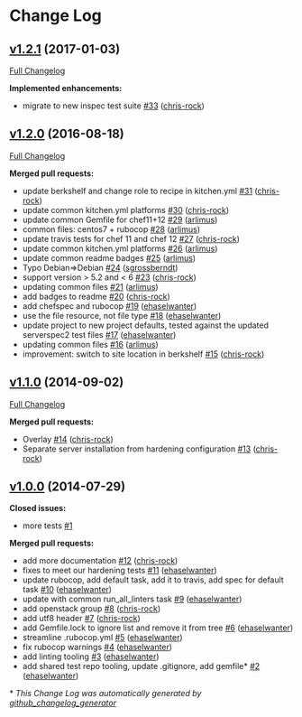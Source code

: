 # Change Log

## [v1.2.1](https://github.com/dev-sec/chef-mysql-hardening/tree/v1.2.1) (2017-01-03)
[Full Changelog](https://github.com/dev-sec/chef-mysql-hardening/compare/v1.2.0...v1.2.1)

**Implemented enhancements:**

- migrate to new inspec test suite [\#33](https://github.com/dev-sec/chef-mysql-hardening/pull/33) ([chris-rock](https://github.com/chris-rock))

## [v1.2.0](https://github.com/dev-sec/chef-mysql-hardening/tree/v1.2.0) (2016-08-18)
[Full Changelog](https://github.com/dev-sec/chef-mysql-hardening/compare/v1.1.0...v1.2.0)

**Merged pull requests:**

- update berkshelf and change role to recipe in kitchen.yml [\#31](https://github.com/dev-sec/chef-mysql-hardening/pull/31) ([chris-rock](https://github.com/chris-rock))
- update common kitchen.yml platforms [\#30](https://github.com/dev-sec/chef-mysql-hardening/pull/30) ([chris-rock](https://github.com/chris-rock))
- update common Gemfile for chef11+12 [\#29](https://github.com/dev-sec/chef-mysql-hardening/pull/29) ([arlimus](https://github.com/arlimus))
- common files: centos7 + rubocop [\#28](https://github.com/dev-sec/chef-mysql-hardening/pull/28) ([arlimus](https://github.com/arlimus))
- update travis tests for chef 11 and chef 12 [\#27](https://github.com/dev-sec/chef-mysql-hardening/pull/27) ([chris-rock](https://github.com/chris-rock))
- update common kitchen.yml platforms [\#26](https://github.com/dev-sec/chef-mysql-hardening/pull/26) ([arlimus](https://github.com/arlimus))
- update common readme badges [\#25](https://github.com/dev-sec/chef-mysql-hardening/pull/25) ([arlimus](https://github.com/arlimus))
- Typo Debian=\>Debian [\#24](https://github.com/dev-sec/chef-mysql-hardening/pull/24) ([sgrossberndt](https://github.com/sgrossberndt))
- support version \> 5.2  and \< 6 [\#23](https://github.com/dev-sec/chef-mysql-hardening/pull/23) ([chris-rock](https://github.com/chris-rock))
- updating common files [\#21](https://github.com/dev-sec/chef-mysql-hardening/pull/21) ([arlimus](https://github.com/arlimus))
- add badges to readme [\#20](https://github.com/dev-sec/chef-mysql-hardening/pull/20) ([chris-rock](https://github.com/chris-rock))
- add chefspec and rubocop [\#19](https://github.com/dev-sec/chef-mysql-hardening/pull/19) ([ehaselwanter](https://github.com/ehaselwanter))
- use the file resource, not file type [\#18](https://github.com/dev-sec/chef-mysql-hardening/pull/18) ([ehaselwanter](https://github.com/ehaselwanter))
- update project to new project defaults, tested against the updated serverspec2 test files [\#17](https://github.com/dev-sec/chef-mysql-hardening/pull/17) ([ehaselwanter](https://github.com/ehaselwanter))
- updating common files [\#16](https://github.com/dev-sec/chef-mysql-hardening/pull/16) ([arlimus](https://github.com/arlimus))
- improvement: switch to site location in berkshelf [\#15](https://github.com/dev-sec/chef-mysql-hardening/pull/15) ([chris-rock](https://github.com/chris-rock))

## [v1.1.0](https://github.com/dev-sec/chef-mysql-hardening/tree/v1.1.0) (2014-09-02)
[Full Changelog](https://github.com/dev-sec/chef-mysql-hardening/compare/v1.0.0...v1.1.0)

**Merged pull requests:**

- Overlay [\#14](https://github.com/dev-sec/chef-mysql-hardening/pull/14) ([chris-rock](https://github.com/chris-rock))
- Separate server installation from hardening configuration [\#13](https://github.com/dev-sec/chef-mysql-hardening/pull/13) ([chris-rock](https://github.com/chris-rock))

## [v1.0.0](https://github.com/dev-sec/chef-mysql-hardening/tree/v1.0.0) (2014-07-29)
**Closed issues:**

- more tests [\#1](https://github.com/dev-sec/chef-mysql-hardening/issues/1)

**Merged pull requests:**

- add more documentation [\#12](https://github.com/dev-sec/chef-mysql-hardening/pull/12) ([chris-rock](https://github.com/chris-rock))
- fixes to meet our hardening tests [\#11](https://github.com/dev-sec/chef-mysql-hardening/pull/11) ([ehaselwanter](https://github.com/ehaselwanter))
- update rubocop, add default task, add it to travis, add spec for default task [\#10](https://github.com/dev-sec/chef-mysql-hardening/pull/10) ([ehaselwanter](https://github.com/ehaselwanter))
- update with common run\_all\_linters task [\#9](https://github.com/dev-sec/chef-mysql-hardening/pull/9) ([ehaselwanter](https://github.com/ehaselwanter))
- add openstack group [\#8](https://github.com/dev-sec/chef-mysql-hardening/pull/8) ([chris-rock](https://github.com/chris-rock))
- add utf8 header [\#7](https://github.com/dev-sec/chef-mysql-hardening/pull/7) ([chris-rock](https://github.com/chris-rock))
- add Gemfile.lock to ignore list and remove it from tree [\#6](https://github.com/dev-sec/chef-mysql-hardening/pull/6) ([ehaselwanter](https://github.com/ehaselwanter))
- streamline .rubocop.yml [\#5](https://github.com/dev-sec/chef-mysql-hardening/pull/5) ([ehaselwanter](https://github.com/ehaselwanter))
- fix rubocop warnings [\#4](https://github.com/dev-sec/chef-mysql-hardening/pull/4) ([ehaselwanter](https://github.com/ehaselwanter))
- add linting tooling [\#3](https://github.com/dev-sec/chef-mysql-hardening/pull/3) ([ehaselwanter](https://github.com/ehaselwanter))
- add shared test repo tooling, update .gitignore, add gemfile\* [\#2](https://github.com/dev-sec/chef-mysql-hardening/pull/2) ([ehaselwanter](https://github.com/ehaselwanter))



\* *This Change Log was automatically generated by [github_changelog_generator](https://github.com/skywinder/Github-Changelog-Generator)*